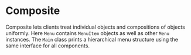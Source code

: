 # Composite

Composite lets clients treat individual objects and compositions of objects
uniformly. Here `Menu` contains `MenuItem` objects as well as other `Menu`
instances. The `Main` class prints a hierarchical menu structure using the
same interface for all components.

